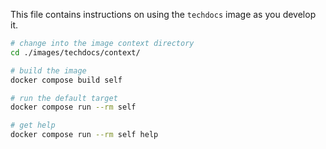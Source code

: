 This file contains instructions on using the `techdocs` image as you develop it.

```bash
# change into the image context directory
cd ./images/techdocs/context/

# build the image
docker compose build self

# run the default target
docker compose run --rm self

# get help
docker compose run --rm self help
```
